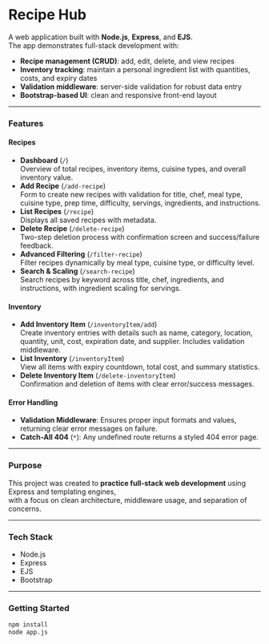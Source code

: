 # Recipe Hub

A web application built with **Node.js**, **Express**, and **EJS**.  
The app demonstrates full-stack development with:

- **Recipe management (CRUD)**: add, edit, delete, and view recipes
- **Inventory tracking**: maintain a personal ingredient list with quantities, costs, and expiry dates
- **Validation middleware**: server-side validation for robust data entry
- **Bootstrap-based UI**: clean and responsive front-end layout

---

### Features

#### Recipes

- **Dashboard** (`/`)  
  Overview of total recipes, inventory items, cuisine types, and overall inventory value.
- **Add Recipe** (`/add-recipe`)  
  Form to create new recipes with validation for title, chef, meal type, cuisine type, prep time, difficulty, servings, ingredients, and instructions.
- **List Recipes** (`/recipe`)  
  Displays all saved recipes with metadata.
- **Delete Recipe** (`/delete-recipe`)  
  Two-step deletion process with confirmation screen and success/failure feedback.
- **Advanced Filtering** (`/filter-recipe`)  
  Filter recipes dynamically by meal type, cuisine type, or difficulty level.
- **Search & Scaling** (`/search-recipe`)  
  Search recipes by keyword across title, chef, ingredients, and instructions, with ingredient scaling for servings.

#### Inventory

- **Add Inventory Item** (`/inventoryItem/add`)  
  Create inventory entries with details such as name, category, location, quantity, unit, cost, expiration date, and supplier. Includes validation middleware.
- **List Inventory** (`/inventoryItem`)  
  View all items with expiry countdown, total cost, and summary statistics.
- **Delete Inventory Item** (`/delete-inventoryItem`)  
  Confirmation and deletion of items with clear error/success messages.

#### Error Handling

- **Validation Middleware**: Ensures proper input formats and values, returning clear error messages on failure.
- **Catch-All 404** (`*`): Any undefined route returns a styled 404 error page.

---

### Purpose

This project was created to **practice full-stack web development** using Express and templating engines,  
with a focus on clean architecture, middleware usage, and separation of concerns.

---

### Tech Stack

- Node.js
- Express
- EJS
- Bootstrap

---

### Getting Started

```bash
npm install
node app.js
```
